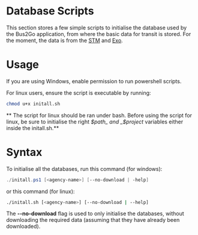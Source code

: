 # Database Scripts
This section stores a few simple scripts to initialise the database
used by the Bus2Go application, from where the basic data for transit
is stored. For the moment, the data is from the [STM](https://www.stm.info/en/about/developers)
and [Exo](https://exo.quebec/en/about/open-data).

# Usage
If you are using Windows, enable permission to run powershell scripts.

For linux users, ensure the script is executable by running:
```bash
chmod u+x initall.sh
```
** The script for linux should be ran under bash. Before using the script for linux, be sure to initialise the right _$path_
and _$project_ variables either inside the initall.sh.**

# Syntax
To initialise all the databases, run this command (for windows):
```powershell
./initall.ps1 [<agency-name>] [--no-download | -help]
```
or this command (for linux):
```bash
./initall.sh [<agency-name>] [--no-download | --help]
```

The **--no-download** flag is used to only initialise the databases, without downloading
the required data (assuming that they have already been downloaded).